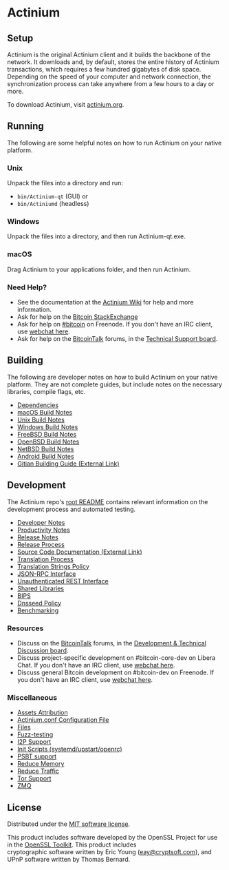 Actinium
=============

Setup
---------------------
Actinium is the original Actinium client and it builds the backbone of the network. It downloads and, by default, stores the entire history of Actinium transactions, which requires a few hundred gigabytes of disk space. Depending on the speed of your computer and network connection, the synchronization process can take anywhere from a few hours to a day or more.

To download Actinium, visit [actinium.org](https://actinium.org/).

Running
---------------------
The following are some helpful notes on how to run Actinium on your native platform.

### Unix

Unpack the files into a directory and run:

- `bin/Actinium-qt` (GUI) or
- `bin/Actiniumd` (headless)

### Windows

Unpack the files into a directory, and then run Actinium-qt.exe.

### macOS

Drag Actinium to your applications folder, and then run Actinium.

### Need Help?

* See the documentation at the [Actinium Wiki](https://en.bitcoin.it/wiki/Main_Page)
for help and more information.
* Ask for help on the [Bitcoin StackExchange](https://bitcoin.stackexchange.com)
* Ask for help on [#bitcoin](https://webchat.freenode.net/#bitcoin) on Freenode. If you don't have an IRC client, use [webchat here](https://webchat.freenode.net/#bitcoin).
* Ask for help on the [BitcoinTalk](https://bitcointalk.org/) forums, in the [Technical Support board](https://bitcointalk.org/index.php?board=4.0).

Building
---------------------
The following are developer notes on how to build Actinium on your native platform. They are not complete guides, but include notes on the necessary libraries, compile flags, etc.

- [Dependencies](dependencies.md)
- [macOS Build Notes](build-osx.md)
- [Unix Build Notes](build-unix.md)
- [Windows Build Notes](build-windows.md)
- [FreeBSD Build Notes](build-freebsd.md)
- [OpenBSD Build Notes](build-openbsd.md)
- [NetBSD Build Notes](build-netbsd.md)
- [Android Build Notes](build-android.md)
- [Gitian Building Guide (External Link)](https://github.com/bitcoin-core/docs/blob/master/gitian-building.md)

Development
---------------------
The Actinium repo's [root README](/README.md) contains relevant information on the development process and automated testing.

- [Developer Notes](developer-notes.md)
- [Productivity Notes](productivity.md)
- [Release Notes](release-notes.md)
- [Release Process](release-process.md)
- [Source Code Documentation (External Link)](https://doxygen.bitcoincore.org/)
- [Translation Process](translation_process.md)
- [Translation Strings Policy](translation_strings_policy.md)
- [JSON-RPC Interface](JSON-RPC-interface.md)
- [Unauthenticated REST Interface](REST-interface.md)
- [Shared Libraries](shared-libraries.md)
- [BIPS](bips.md)
- [Dnsseed Policy](dnsseed-policy.md)
- [Benchmarking](benchmarking.md)

### Resources
* Discuss on the [BitcoinTalk](https://bitcointalk.org/) forums, in the [Development & Technical Discussion board](https://bitcointalk.org/index.php?board=6.0).
* Discuss project-specific development on #bitcoin-core-dev on Libera Chat. If you don't have an IRC client, use [webchat here](https://web.libera.chat/#bitcoin-core-dev).
* Discuss general Bitcoin development on #bitcoin-dev on Freenode. If you don't have an IRC client, use [webchat here](https://webchat.freenode.net/#bitcoin-dev).

### Miscellaneous
- [Assets Attribution](assets-attribution.md)
- [Actinium.conf Configuration File](bitcoin-conf.md)
- [Files](files.md)
- [Fuzz-testing](fuzzing.md)
- [I2P Support](i2p.md)
- [Init Scripts (systemd/upstart/openrc)](init.md)
- [PSBT support](psbt.md)
- [Reduce Memory](reduce-memory.md)
- [Reduce Traffic](reduce-traffic.md)
- [Tor Support](tor.md)
- [ZMQ](zmq.md)

License
---------------------
Distributed under the [MIT software license](/COPYING).

This product includes software developed by the OpenSSL Project for use in the [OpenSSL Toolkit](https://www.openssl.org/). This product includes	
cryptographic software written by Eric Young ([eay@cryptsoft.com](mailto:eay@cryptsoft.com)), and UPnP software written by Thomas Bernard.

